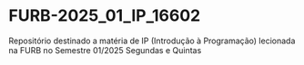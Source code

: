 # FURB-2025_01_IP_16602
Repositório destinado a matéria de IP (Introdução à Programação) lecionada na FURB no Semestre 01/2025 Segundas e Quintas

